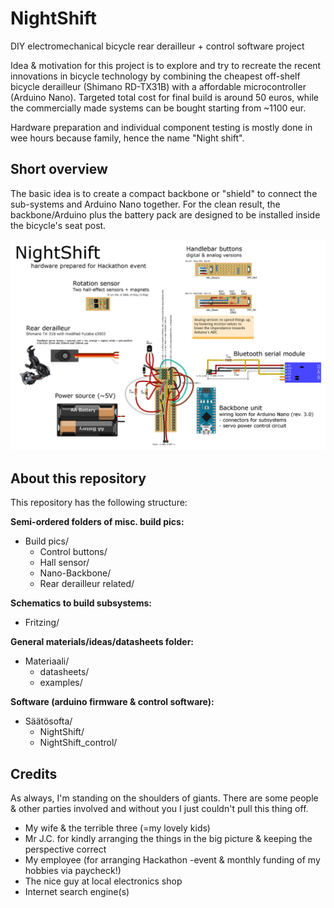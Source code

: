 NightShift
==========
DIY electromechanical bicycle rear derailleur + control software project

Idea & motivation for this project is to explore and try to recreate the recent innovations in bicycle
technology by combining the cheapest off-shelf bicycle derailleur (Shimano RD-TX31B) with a affordable 
microcontroller (Arduino Nano). Targeted total cost for final build is around 50 euros, while the 
commercially made systems can be bought starting from ~1100 eur.

Hardware preparation and individual component testing is mostly done in wee hours because family,
hence the name "Night shift".

Short overview
--------------
The basic idea is to create a compact backbone or "shield" to connect the sub-systems and Arduino Nano together.
For the clean result, the backbone/Arduino plus the battery pack are designed to be installed inside 
the bicycle's seat post.

![Parts](/Fritzing/nightshift-hardware-general-diagram.png)

About this repository
---------------------
This repository has the following structure:

**Semi-ordered folders of misc. build pics:**
  * Build pics/
    * Control buttons/
    * Hall sensor/
    * Nano-Backbone/
    * Rear derailleur related/

**Schematics to build subsystems:**
  * Fritzing/

**General materials/ideas/datasheets folder:**
  * Materiaali/
    * datasheets/
    * examples/

**Software (arduino firmware & control software):**
  * Säätösofta/
    * NightShift/
    * NightShift_control/

Credits
-------
As always, I'm standing on the shoulders of giants. There are some people & other parties involved and without you
I just couldn't pull this thing off.
* My wife & the terrible three (=my lovely kids)
* Mr J.C. for kindly arranging the things in the big picture & keeping the perspective correct
* My employee (for arranging Hackathon -event & monthly funding of my hobbies via paycheck!)
* The nice guy at local electronics shop
* Internet search engine(s)
